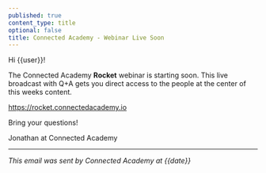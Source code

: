 ```yaml
---
published: true
content_type: title
optional: false
title: Connected Academy - Webinar Live Soon
---
```

Hi {{user}}!

The Connected Academy **Rocket** webinar is starting soon. This live broadcast with Q+A gets you direct access to the people at the center of this weeks content.

https://rocket.connectedacademy.io

Bring your questions!

Jonathan at Connected Academy

----
_This email was sent by Connected Academy at {{date}}_

